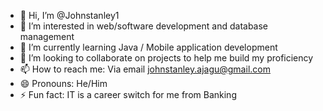 - 👋 Hi, I’m @Johnstanley1
- 👀 I’m interested in web/software development and database management 
- 🌱 I’m currently learning Java / Mobile application development
- 💞️ I’m looking to collaborate on projects to help me build my proficiency
- 📫 How to reach me: Via email johnstanley.ajagu@gmail.com
- 😄 Pronouns: He/Him
- ⚡ Fun fact: IT is a career switch for me from Banking

<!---
Johnstanley1/Johnstanley1 is a ✨ special ✨ repository because its `README.md` (this file) appears on your GitHub profile.
You can click the Preview link to take a look at your changes.
--->
